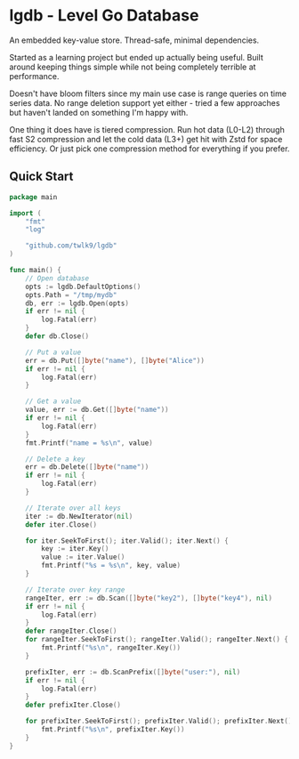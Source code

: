 # lgdb - Level Go Database

An embedded key-value store. Thread-safe, minimal dependencies.

Started as a learning project but ended up actually being
useful. Built around keeping things simple while not being completely
terrible at performance.

Doesn't have bloom filters since my main use case is range queries on
time series data. No range deletion support yet either - tried a few
approaches but haven't landed on something I'm happy with.

One thing it does have is tiered compression. Run hot data (L0-L2)
through fast S2 compression and let the cold data (L3+) get hit with
Zstd for space efficiency. Or just pick one compression method for
everything if you prefer.

## Quick Start

```go
package main

import (
	"fmt"
	"log"

	"github.com/twlk9/lgdb"
)

func main() {
	// Open database
	opts := lgdb.DefaultOptions()
	opts.Path = "/tmp/mydb"
	db, err := lgdb.Open(opts)
	if err != nil {
		log.Fatal(err)
	}
	defer db.Close()

	// Put a value
	err = db.Put([]byte("name"), []byte("Alice"))
	if err != nil {
		log.Fatal(err)
	}

	// Get a value
	value, err := db.Get([]byte("name"))
	if err != nil {
		log.Fatal(err)
	}
	fmt.Printf("name = %s\n", value)

	// Delete a key
	err = db.Delete([]byte("name"))
	if err != nil {
		log.Fatal(err)
	}

	// Iterate over all keys
	iter := db.NewIterator(nil)
	defer iter.Close()

	for iter.SeekToFirst(); iter.Valid(); iter.Next() {
		key := iter.Key()
		value := iter.Value()
		fmt.Printf("%s = %s\n", key, value)
	}

	// Iterate over key range
	rangeIter, err := db.Scan([]byte("key2"), []byte("key4"), nil)
	if err != nil {
		log.Fatal(err)
	}
	defer rangeIter.Close()
	for rangeIter.SeekToFirst(); rangeIter.Valid(); rangeIter.Next() {
		fmt.Printf("%s\n", rangeIter.Key())
	}

	prefixIter, err := db.ScanPrefix([]byte("user:"), nil)
	if err != nil {
		log.Fatal(err)
	}
	defer prefixIter.Close()

	for prefixIter.SeekToFirst(); prefixIter.Valid(); prefixIter.Next() {
		fmt.Printf("%s\n", prefixIter.Key())
	}
}
```
